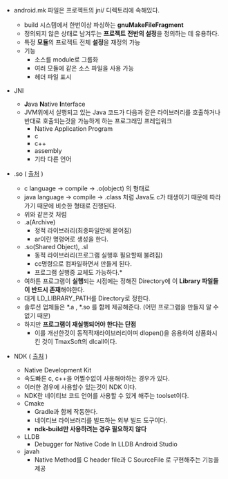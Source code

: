 + android.mk 파일은 프로젝트의 jni/ 디렉토리에 속해있다.
	+ build 시스템에서 한번이상 파싱하는 **gnuMakeFileFragment**  
	+ 정의되지 않은 상태로 남겨두는 **프로젝트** **전반의 설정**을 정의하는 데 유용하다.
	+ 특정 **모듈**의 프로젝트 전체 **설정**을 재정의 가능
	+ 기능
		+ 소스를 module로 그룹화 
		+ 여러 모듈에 같은 소스 파일을 사용 가능
		+ 헤더 파일 표시


+ JNI
	+ **J**ava **N**ative **I**nterface
	+ JVM위에서 실행되고 있는 Java 코드가 다음과 같은 라이브러리를 호출하거나 반대로 호출되는것을 가능하게 하는 프로그래밍 프레임워크
		+ Native Application Program
		+ c
		+ c++
		+ assembly
		+ 기타 다른 언어

+ .so ( [출처](pangate.com/m/890) )
	+ c language -> compile -> .o(object) 의 형태로
	+ java language -> compile -> .class 처럼 Java도 c가 태생이기 때문에 따라가기 때문에 비슷한 형태로 진행된다.
	+ 위와 같은것 처럼
	+ .a(Archive)
		+ 정적 라이브러리(최종파일안에 묻어짐)
		+ ar이란 명령어로 생성을 한다.
	+ .so(Shared Object), .sl
		+ 동적 라이브러리(프로그램 실행후 필요할때 불려짐)
		+ cc명령으로 컴파일하면서 만들게 된다.
		+ 프로그램 실행중 교체도 가능하다.*
	+ 여하튼 프로그램이 **실행**되는 시점에는 정해진 Directory에 이 **Library 파일들이 반드시 존재**해야한다.
	+ 대게 LD_LIBRARY_PATH를 Directory로 정한다.
	+ 솔루션 업체들은 *.a , *.so 를 함께 제공해준다. (어떤 프로그램을 만들지 알 수 없기 때문)
	+ 하지만 **프로그램이 재실행되어야 한다는 단점**
		+ 이를 개선한것이 동적적재라이브러리이며 dlopen()을 응용하여 상품화시킨 것이 TmaxSoft의 dlcall이다.
    
+ NDK ( [출처](https://duzi077.tistory.com/134) )
  + Native Development Kit
  + 속도빠른 c, c++을 어쩔수없이 사용해야하는 경우가 있다.
  + 이러한 경우에 사용할수 있는것이 NDK 이다.
  + NDK란 네이티브 코드 언어를 사용할 수 있게 해주는 toolset이다.
  + Cmake
      + Gradle과 함께 작동한다.
      + 네이티브 라이브러리를 빌드하는 외부 빌드 도구이다. 
      + **ndk-build만 사용하려는 경우 필요하지 않다**   
  + LLDB
    + Debugger for Native Code In LLDB Android Studio
  + javah
    + Native Method를 C header file과 C SourceFile 로 구현해주는 기능을 제공
  
  
